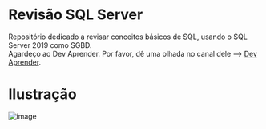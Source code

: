 # Revisão SQL Server
Repositório dedicado a revisar conceitos básicos de SQL, usando o SQL Server 2019 como SGBD. 
<br>Agardeço ao Dev Aprender. Por favor, dê uma olhada no canal dele --> [Dev Aprender](youtube.comhttps://www.youtube.com/channel/UCm63tB8wsKOVvxoU4iMpS2A).</br>

# Ilustração
![image](https://user-images.githubusercontent.com/73988556/146264389-68b3f25d-c74e-4137-81e1-dc8e0c81c8b1.png)
